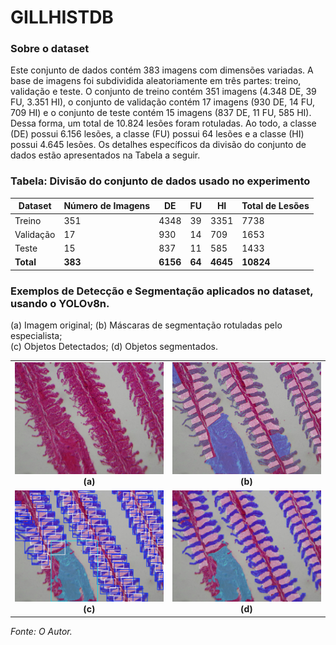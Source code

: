# GILLHISTDB

### Sobre o dataset
Este conjunto de dados contém 383 imagens com dimensões variadas. A base de imagens foi subdividida aleatoriamente em três partes: treino, validação e teste. O conjunto de treino contém 351 imagens (4.348 DE, 39 FU, 3.351 HI), o conjunto de validação contém 17 imagens (930 DE, 14 FU, 709 HI) e o conjunto de teste contém 15 imagens (837 DE, 11 FU, 585 HI). Dessa forma, um total de 10.824 lesões foram rotuladas. Ao todo, a classe (DE) possui 6.156 lesões, a classe (FU) possui 64 lesões e a classe (HI) possui 4.645 lesões. Os detalhes específicos da divisão do conjunto de dados estão apresentados na Tabela a seguir.

### Tabela: Divisão do conjunto de dados usado no experimento

| Dataset   | Número de Imagens | DE    | FU  | HI    | Total de Lesões |
|-----------|--------------------|-------|-----|--------|------------------|
| Treino    | 351                | 4348  | 39  | 3351   | 7738             |
| Validação | 17                 | 930   | 14  | 709    | 1653             |
| Teste     | 15                 | 837   | 11  | 585    | 1433             |
| **Total** | **383**            | **6156** | **64** | **4645** | **10824**         |



### Exemplos de Detecção e Segmentação aplicados no dataset, usando o YOLOv8n.
<p>(a) Imagem original; (b) Máscaras de segmentação rotuladas pelo especialista;<br>
(c) Objetos Detectados; (d) Objetos segmentados.</p>

<table>
  <tr>
    <td align="center">
      <img src="img/resultImgoriginal.jpg" width="300"/><br>
      <b>(a)</b>
    </td>
    <td align="center">
      <img src="img/mascararoginaldb.png" width="300"/><br>
      <b>(b)</b>
    </td>
  </tr>
  <tr>
    <td align="center">
      <img src="img/resultdetdb.jpg" width="300"/><br>
      <b>(c)</b>
    </td>
    <td align="center">
      <img src="img/resultsegdb.jpg" width="300"/><br>
      <b>(d)</b>
    </td>
  </tr>
</table>
<p><i>Fonte: O Autor.</i></p>
